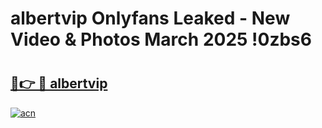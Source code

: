# albertvip Onlyfans Leaked - New Video & Photos March 2025 !0zbs6

# <h2><a href="https://6z6afq.iuczelnia.edu.pl?title=albertvip&ref=0zbs6">🔗👉 🔴 albertvip</a></h2>

[![acn](https://github.com/user-attachments/assets/0f9c940e-d8b0-45ae-aac7-cd30a18b3e1c)](https://6z6afq.iuczelnia.edu.pl?title=albertvip&ref=0zbs6)

